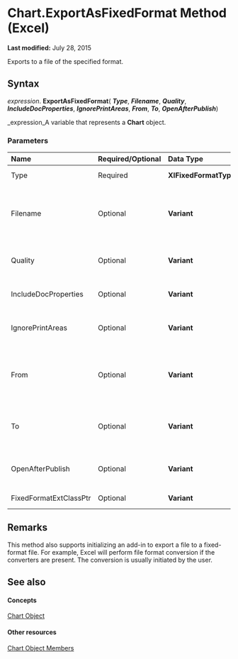 
# Chart.ExportAsFixedFormat Method (Excel)

 **Last modified:** July 28, 2015

Exports to a file of the specified format.

## Syntax

 _expression_. **ExportAsFixedFormat**( **_Type_**,  **_Filename_**,  **_Quality_**,  **_IncludeDocProperties_**,  **_IgnorePrintAreas_**,  **_From_**,  **_To_**,  **_OpenAfterPublish_**)

 _expression_A variable that represents a  **Chart** object.


### Parameters



|**Name**|**Required/Optional**|**Data Type**|**Description**|
|:-----|:-----|:-----|:-----|
|Type|Required| **XlFixedFormatType**|The type of file format to export to.|
|Filename|Optional| **Variant**|The file name of the file to be saved. You can include a full path, or Microsoft Excel saves the file in the current folder.|
|Quality|Optional| **Variant**|Optional  ** [XlFixedFormatQuality](bb57bc82-0674-2db8-0214-5affcbb4bf5a.md)**. Specifies the quality of the published file.|
|IncludeDocProperties|Optional| **Variant**| **True** to include the document properties; otherwise **False**.|
|IgnorePrintAreas|Optional| **Variant**| **True** to ignore any print areas set when publishing; otherwise **False**.|
|From|Optional| **Variant**|The number of the page at which to start publishing. If this argument is omitted, publishing starts at the beginning.|
|To|Optional| **Variant**|The number of the last page to publish. If this argument is omitted, publishing ends with the last page.|
|OpenAfterPublish|Optional| **Variant**| **True** to display the file in the viewer after it is published; otherwise **False**.|
|FixedFormatExtClassPtr|Optional| **Variant**|Pointer to the  **FixedFormatExt** class.|

## Remarks

 This method also supports initializing an add-in to export a file to a fixed-format file. For example, Excel will perform file format conversion if the converters are present. The conversion is usually initiated by the user.


## See also


#### Concepts


 [Chart Object](179c32ce-49bd-6f36-ea12-89fb5443f3ea.md)
#### Other resources


 [Chart Object Members](a3f8ac44-02d6-6f3f-b5e0-23f4bd5d6baf.md)
